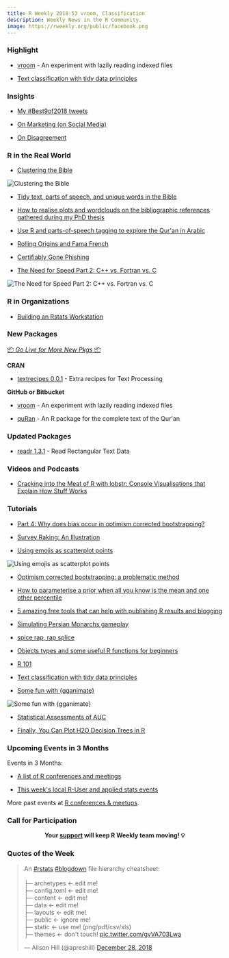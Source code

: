 ```yaml
---
title: R Weekly 2018-53 vroom, Classification
description: Weekly News in the R Community.
image: https://rweekly.org/public/facebook.png
---
```



###  Highlight

+ [vroom](https://github.com/jimhester/vroom#readme) - An experiment with lazily reading indexed files

+ [Text classification with tidy data principles](https://juliasilge.com/blog/tidy-text-classification/)


### Insights

+ [My #Best9of2018 tweets](https://masalmon.eu/2018/12/28/best9of2018/)

+ [On Marketing (on Social Media)](https://yihui.name/en/2018/12/social-media-marketing/)

+ [On Disagreement](https://yihui.name/en/2018/12/on-disagreement/)


### R in the Real World

+ [Clustering the Bible](http://blog.ephorie.de/clustering-the-bible)

![Clustering the Bible](https://github.com/rweekly/image/raw/master/2018/372px-Relationship_between_synoptic_gospels-en.svg_.png)


+ [Tidy text, parts of speech, and unique words in the Bible](https://www.andrewheiss.com/blog/2018/12/26/tidytext-pos-john/)

+ [How to realise plots and wordclouds on the bibliographic references gathered during my PhD thesis](https://marionlouveaux.fr/blog/bibliography-analysis/)


+ [Use R and parts-of-speech tagging to explore the Qur'an in Arabic](https://www.andrewheiss.com/blog/2018/12/28/tidytext-pos-arabic/)

+ [Rolling Origins and Fama French](https://rviews.rstudio.com/2018/12/26/rolling-origins-and-fama-french/)

+ [Certifiably Gone Phishing](https://rud.is/b/2018/12/23/certifiably-gone-phishing/)


+ [The Need for Speed Part 2: C++ vs. Fortran vs. C](https://www.avrahamadler.com/2018/12/23/the-need-for-speed-part-2-c-vs-fortran-vs-c/)


![The Need for Speed Part 2: C++ vs. Fortran vs. C](https://github.com/rweekly/image/raw/master/2018/cpp1831.png)

###  R in Organizations


+ [Building an Rstats Workstation](http://www.samabbott.co.uk/post/building-an-rstats-workstation/)




###  New Packages

<p class="added-hostname"><a href="https://rweekly.org/live" target="_blank" class="externalLink">📦 <i>Go Live for More New Pkgs</i> 📦</a></p>

**CRAN**

+ [textrecipes 0.0.1](https://www.tidyverse.org/articles/2018/12/textrecipes-0-0-1/) - Extra recipes for Text Processing



**GitHub or Bitbucket**

+ [vroom](https://github.com/jimhester/vroom#readme) - An experiment with lazily reading indexed files

+ [quRan](https://github.com/andrewheiss/quRan) - An R package for the complete text of the Qur'an

### Updated Packages

+ [readr 1.3.1](https://www.tidyverse.org/articles/2018/12/readr-1-3-1/) - Read Rectangular Text Data

###  Videos and Podcasts

+ [Cracking into the Meat of R with lobstr: Console Visualisations that Explain How Stuff Works](https://www.youtube.com/watch?v=rPMK4yRqlvU&feature=youtu.be)



###  Tutorials

+ [Part 4: Why does bias occur in optimism corrected bootstrapping?](https://intobioinformatics.wordpress.com/2018/12/28/part-4-more-bias-and-why-does-bias-occur-in-optimism-corrected-bootstrapping/)

+ [Survey Raking: An Illustration](https://datawookie.netlify.com/blog/2018/12/survey-raking-an-illustration/)

+ [Using emojis as scatterplot points](https://statisticaloddsandends.wordpress.com/2018/12/28/using-emojis-as-scatterplot-points/)

![Using emojis as scatterplot points](https://github.com/rweekly/image/raw/master/2018/geom_emoji3.png)

+ [Optimism corrected bootstrapping: a problematic method](https://intobioinformatics.wordpress.com/2018/12/25/optimism-corrected-bootstrapping-a-problematic-method/)

+ [How to parameterise a prior when all you know is the mean and one other percentile](https://nacnudus.github.io/duncangarmonsway/posts/2018-12-14-choose-a-priors-parameters/)

+ [5 amazing free tools that can help with publishing R results and blogging](https://jozefhajnala.gitlab.io/r/r907-christmas-praise/)

+ [Simulating Persian Monarchs gameplay](http://freerangestats.info/blog/2018/12/23/persian-monarchs)

+ [spice rap, rap splice](https://purrple.cat/blog/2018/12/22/spice-rap-rap-splice/)


+ [Objects types and some useful R functions for beginners](http://www.brodrigues.co/blog/2018-12-24-modern_objects/)

+ [R 101](http://research.libd.org/rstatsclub/2018/12/24/r_101/)

+ [Text classification with tidy data principles](https://juliasilge.com/blog/tidy-text-classification/)


+ [Some fun with {gganimate}](http://www.brodrigues.co/blog/2018-12-27-fun_gganimate/)

![Some fun with {gganimate}](https://github.com/rweekly/image/raw/master/2018/wiid_gganimate_gif.gif)

+ [Statistical Assessments of AUC](https://statcompute.wordpress.com/2018/12/25/statistical-assessments-of-auc/)

+ [Finally, You Can Plot H2O Decision Trees in R](https://novyden.blogspot.com/2018/12/finally-you-can-plot-h2o-decision-trees.html)

<!--<div class="post-more-begi
n"></div><div class="post-more-end"></div>-->



###  Upcoming Events in 3 Months

Events in 3 Months:

+ [A list of R conferences and meetings](https://jumpingrivers.github.io/meetingsR/events.html)


+ [This week's local R-User and applied stats events](https://community.rstudio.com/c/irl)

More past events at [R conferences & meetups](https://conf.rweekly.org).




###  Call for Participation



<p class="hide-support added-hostname support-rweekly" style="text-align: center;font-weight: bold;">Your <a class="non-visited externalLink" href="https://www.patreon.com/rweekly" onclick="pas(this)">support</a> will keep R Weekly team moving! 💡</p>

###  Quotes of the Week

<blockquote class="twitter-tweet" data-lang="en"><p lang="en" dir="ltr">An <a href="https://twitter.com/hashtag/rstats?src=hash&amp;ref_src=twsrc%5Etfw">#rstats</a> <a href="https://twitter.com/hashtag/blogdown?src=hash&amp;ref_src=twsrc%5Etfw">#blogdown</a> file hierarchy cheatsheet:<br><br>├─ archetypes &lt;- edit me! <br>├─ config.toml &lt;- edit me! <br>├─ content &lt;- edit me! <br>├─ data &lt;- edit me! <br>├─ layouts &lt;- edit me! <br>├─ public &lt;- ignore me!<br>├─ static &lt;- use me! (png/pdf/csv/xls)<br>├─ themes &lt;- don&#39;t touch! <a href="https://t.co/gvVA703Lwa">pic.twitter.com/gvVA703Lwa</a></p>&mdash; Alison Hill (@apreshill) <a href="https://twitter.com/apreshill/status/1078494406301212672?ref_src=twsrc%5Etfw">December 28, 2018</a></blockquote>

